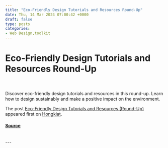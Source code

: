 ```yaml
---
title: "Eco-Friendly Design Tutorials and Resources Round-Up"
date: Thu, 14 Mar 2024 07:00:42 +0000
draft: false
type: posts
categories: 
- Web Design,toolkit
---
```

# Eco-Friendly Design Tutorials and Resources Round-Up

<br/>

<br/>
Discover eco-friendly design tutorials and resources in this round-up. Learn how to design sustainably and make a positive impact on the environment.

The post [Eco-Friendly Design Tutorials and Resources (Round-Up)](https://www.hongkiat.com/blog/eco-friendly-design-tutorials-and-resources-round-up/) appeared first on [Hongkiat](https://www.hongkiat.com/blog).

#### [Source](https://www.hongkiat.com/blog/eco-friendly-design-tutorials-and-resources-round-up/)

<br/>
---
